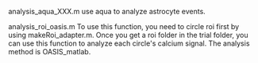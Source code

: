 analysis_aqua_XXX.m
use aqua to analyze astrocyte events.

analysis_roi_oasis.m
To use this function, you need to circle roi first by using makeRoi_adapter.m. Once you get a roi folder in the trial folder, you can use this function to analyze each circle's calcium signal. The analysis method is OASIS_matlab.